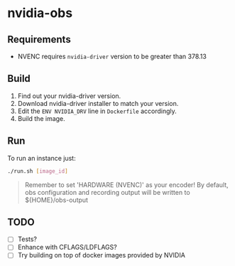 # nvidia-obs

## Requirements

* NVENC requires `nvidia-driver` version to be greater than 378.13

## Build

1. Find out your nvidia-driver version.
2. Download nvidia-driver installer to match your version.
3. Edit the `ENV NVIDIA_DRV` line in `Dockerfile` accordingly.
4. Build the image.

## Run

To run an instance just:
```bash
./run.sh [image_id]
```

> Remember to set 'HARDWARE (NVENC)' as your encoder!
> By default, obs configuration and recording output will be written to ${HOME}/obs-output


## TODO

- [ ] Tests?
- [ ] Enhance with CFLAGS/LDFLAGS?
- [ ] Try building on top of docker images provided by NVIDIA
